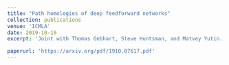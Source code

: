 ```yaml
---
title: "Path homologies of deep feedforward networks"
collection: publications
venue: 'ICMLA'
date: 2019-10-16
excerpt: 'Joint with Thomas Gebhart, Steve Huntsman, and Matvey Yutin. To appear in the proceedings of IEEE ICMLA 2019.'

paperurl: 'https://arxiv.org/pdf/1910.07617.pdf'
---
```


